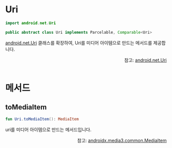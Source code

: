 # Uri

```kotlin
import android.net.Uri
```
```java
public abstract class Uri implements Parcelable, Comparable<Uri>
```

[android.net.Uri](https://developer.android.com/reference/android/net/Uri) 클래스를 확장하여, Uri를 미디어 아이템으로 만드는 메서드를 제공합니다. 

<div align="right">
참고: <a href="https://developer.android.com/reference/android/net/Uri">android.net.Uri</a>
</div>

<br>

# 메서드

## toMediaItem

```kotlin
fun Uri.toMediaItem(): MediaItem
```

uri를 미디어 아이템으로 만드는 메서드입니다.

<div align="right">
참고: <a href="https://developer.android.com/reference/androidx/media3/common/MediaItem">androidx.media3.common.MediaItem</a>
</div>
